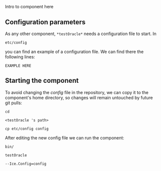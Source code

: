 ```
```
#
``` testOracle
```
Intro to component here


## Configuration parameters
As any other component,
``` *testOracle* ```
needs a configuration file to start. In

    etc/config

you can find an example of a configuration file. We can find there the following lines:

    EXAMPLE HERE

    
## Starting the component
To avoid changing the *config* file in the repository, we can copy it to the component's home directory, so changes will remain untouched by future git pulls:

    cd

``` <testOracle 's path> ```

    cp etc/config config
    
After editing the new config file we can run the component:

    bin/

```testOracle ```

    --Ice.Config=config
